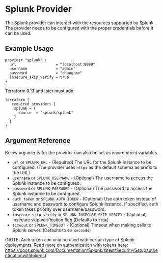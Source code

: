 # Splunk Provider

The Splunk provider can interact with the resources supported by Splunk. The provider needs to be configured with the proper credentials before it can be used.

## Example Usage

```
provider "splunk" {
  url                  = "localhost:8089"
  username             = "admin"
  password             = "changeme"
  insecure_skip_verify = true
}
```

Terraform 0.13 and later must add:
```
terraform {
   required_providers {
    splunk = {
      source  = "splunk/splunk"
    }
  }
}
```

## Argument Reference

Below arguments for the provider can also be set as environment variables.

* `url` or `SPLUNK_URL` - (Required) The URL for the Splunk instance to be configured. (The provider uses `https` as the default schema as prefix to the URL)
* `username` or `SPLUNK_USERNAME`  - (Optional) The username to access the Splunk instance to be configured.
* `password` or `SPLUNK_PASSWORD` - (Optional) The password to access the Splunk instance to be configured.
* `auth_token` or `SPLUNK_AUTH_TOKEN` - (Optional) Use auth token instead of username and password to configure Splunk instance.
If specified, auth token takes priority over username/password.
* `insecure_skip_verify` or `SPLUNK_INSECURE_SKIP_VERIFY` - (Optional) Insecure skip verification flag (Defaults to `true`)
* `timeout` or `SPLUNK_TIMEOUT` -  (Optional) Timeout when making calls to Splunk server. (Defaults to `60 seconds`)

(NOTE: Auth token can only be used with certain type of Splunk deployments.
Read more on authentication with tokens here: https://docs.splunk.com/Documentation/Splunk/latest/Security/Setupauthenticationwithtokens)
